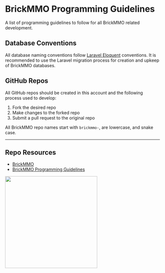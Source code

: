 # BrickMMO Programming Guidelines

A list of programming guidelines to follow for all BrickMMO related development. 

## Database Conventions

All database naming conventions follow [Laravel Eloquent](https://laravel.com/docs/10.x/eloquent) conventions. It is recommended to use the Laravel migration process for creation and upkeep of BrickMMO databases.

## GitHub Repos

All GitHub repos should be created in this account and the following process used to develop:

1. Fork the desired repo
2. Make changes to the forked repo
3. Submit a pull request to the original repo

All BrickMMO repo names start with `brickmmo-`, are lowercase, and snake case. 

***

## Repo Resources

* [BrickMMO](https://www.brickmmo.com/)
* [BrickMMO Programming Guidelines](https://programming.brickmmo.com/)

<a href="https://brickmmo.com">
<img src="https://brickmmo.com/images/brickmmo-logo-horizontal.jpg" width="300">
</a>
